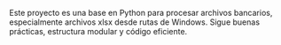 <!-- Use this file to provide workspace-specific custom instructions to Copilot. For more details, visit https://code.visualstudio.com/docs/copilot/copilot-customization#_use-a-githubcopilotinstructionsmd-file -->

Este proyecto es una base en Python para procesar archivos bancarios, especialmente archivos xlsx desde rutas de Windows. Sigue buenas prácticas, estructura modular y código eficiente.
